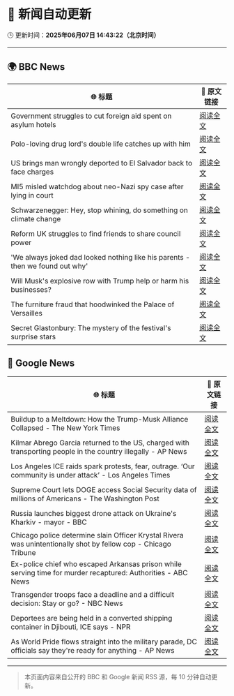 # 🧠 新闻自动更新

🕒 更新时间：**2025年06月07日 14:43:22（北京时间）**

---

## 🌍 BBC News

| 🌐 标题 | 🔗 原文链接 |
|--------|-------------|
| Government struggles to cut foreign aid spent on asylum hotels | [阅读全文](https://www.bbc.com/news/articles/cgmjd8evd0go) |
| Polo-loving drug lord's double life catches up with him | [阅读全文](https://www.bbc.com/news/articles/c14jpymxrkno) |
| US brings man wrongly deported to El Salvador back to face charges | [阅读全文](https://www.bbc.com/news/articles/c7v7ynv98r8o) |
| MI5 misled watchdog about neo-Nazi spy case after lying in court | [阅读全文](https://www.bbc.com/news/articles/c0572v3j7dvo) |
| Schwarzenegger: Hey, stop whining, do something on climate change | [阅读全文](https://www.bbc.com/news/videos/ce80kyxd05wo) |
| Reform UK struggles to find friends to share council power | [阅读全文](https://www.bbc.com/news/articles/c365y0190l7o) |
| 'We always joked dad looked nothing like his parents - then we found out why' | [阅读全文](https://www.bbc.com/news/articles/c4gexw7l7rwo) |
| Will Musk's explosive row with Trump help or harm his businesses? | [阅读全文](https://www.bbc.com/news/articles/ceqgdnd2g9xo) |
| The furniture fraud that hoodwinked the Palace of Versailles | [阅读全文](https://www.bbc.com/news/articles/c3wd52lqqe8o) |
| Secret Glastonbury: The mystery of the festival's surprise stars | [阅读全文](https://www.bbc.com/news/articles/cvg5zd3nkkwo) |

## 📰 Google News

| 🌐 标题 | 🔗 原文链接 |
|--------|-------------|
| Buildup to a Meltdown: How the Trump-Musk Alliance Collapsed - The New York Times | [阅读全文](https://news.google.com/rss/articles/CBMifkFVX3lxTE00MTRBNk53V0ZuakQ1RVJQN1l1dEkzYzVBR3NBWW5oUW9fRENoWC1MOWczY1NZLVc2bDNHeVJEck1jclNSQVpSRWZiRnQ1MGFDUEI1TjdGYkhvYmtvQ2hhTG5NSWo2U1c0SzVRNlI0V0RKU0t4UDYwTXBqQ1Z6Zw?oc=5) |
| Kilmar Abrego Garcia returned to the US, charged with transporting people in the country illegally - AP News | [阅读全文](https://news.google.com/rss/articles/CBMipwFBVV95cUxPU3lCXzh1VFRJRTlEVGlZYTFfM0t1RFpzRG9qcnIteEtOM1pFeWcwcXl5cmdJM1dTWU9YV2NXemRqY2U2bjRZNDJKbVdBTkxqN0dfbWloeFFFXzdnYlQyczQ0RUVTYmhSTVZ6X1YyMl9aOEc2ZVdDSmc0ejVLWnBfaUdWS3VoSkdXcUxPQ2tRbmJwQm1pUTRoSk9oODAyV2RXTlRvOHVXQQ?oc=5) |
| Los Angeles ICE raids spark protests, fear, outrage. ‘Our community is under attack’ - Los Angeles Times | [阅读全文](https://news.google.com/rss/articles/CBMikgFBVV95cUxPWk9pNWJFUXl5UVhqNkthd055eFdWRGdvWDZoRDhKV0ZLM2p3MjNiZTFzaFhlYW1VWWwydkhmREpsSF9BdkxtUmxUa3R3LTlXUUl4eEFEWEs2LUpUNHhXT2Z6MG9SZ015WkFrVTlMQVhrWHBVV3N4aUpTM0poYUUtZld3UEVHbVFRdWowNU40dnFfQQ?oc=5) |
| Supreme Court lets DOGE access Social Security data of millions of Americans - The Washington Post | [阅读全文](https://news.google.com/rss/articles/CBMioAFBVV95cUxPZTVFVmlSRmUzcW0wUXd4YWFNa21SRnZuQ2dfNUZZN2Y0anozZFVXeEUtd2ZxSEV3TG9OTFhha1gyUWVzNjRiUW9GZ0RMTEY1bDExY1RaeEFySUUxN2FIbDBsc3FjalJ2eFNESVBQcmNrcU5zNkZTdkMxNWRDNXBWX1lrRkZwZEpyS05iZUNJOWZFVjNjc1U0WW5wVjZiY1V6?oc=5) |
| Russia launches biggest drone attack on Ukraine's Kharkiv - mayor - BBC | [阅读全文](https://news.google.com/rss/articles/CBMiWkFVX3lxTE0yM0VFbjhQQkFKb1hmUEVYa2tkNkZVY09JSmFmaWVuOERFcXAwaERoQXE3T2RoU0d1Z1VjSEFxdzhrejhVbGlTSTdmVC0tNG5oNVN5Z0gxd3lPZ9IBX0FVX3lxTE1WbC02c3dKRmRpUF9KQVF6Mi1DaXNMdURDMnVuQ0pwSVJHcC1sRGI5WnUtUmVzMi1HdGluekJ4WUNTcW5tb09mS2tOV0E3WTY0cmlUVGI2cWlsbVlZazlj?oc=5) |
| Chicago police determine slain Officer Krystal Rivera was unintentionally shot by fellow cop - Chicago Tribune | [阅读全文](https://news.google.com/rss/articles/CBMikAFBVV95cUxPVGxHQ3pRNmNnZWlYMUdpdnlHQ283SkdxaGdYR2pTSXp5ajlyMHlxZk42RzU5cnlaeEZUXzNLWEFnQ2U4ZlN1c1Bmak1kMXB0TWR1X1d3c3pqMFBmSnZOdkhIOWxqaG9WOGRSM3NxWTVoTUw0MjdCeFJmZ1F4RU5tbXFUYllxM3Rnb1ZSOG1WZ2Y?oc=5) |
| Ex-police chief who escaped Arkansas prison while serving time for murder recaptured: Authorities - ABC News | [阅读全文](https://news.google.com/rss/articles/CBMilwFBVV95cUxNM3d3SWR0QUZ0a1FpUVJmX0REYVRvNTZqcWoxME5tYnh5akNFcWp5TWVrandqQWtBUFZEcm15ekxtc25XT0VVY2Fja2dQOGdPUi1zV0xQUEg2aUw5V1NoLU4zNmdvMHBqaVZ4X0F4YlZ2WUJBTC1YazlROFhXWThzU05XVE5SNGo0RnB4UVR2LUJ5aGFNSl9N0gGcAUFVX3lxTE9VWGZMY1AtUnVDZUdYajZpRzU1aVpWMnlwd3NWUVNzeXlaS2gzbzRFZ25IQkxITFpjeEo3TlFDX01CeGsxZlRfdnZNLWlQOVJMVWRRVlM3RVhsS0tFLTFBbGVrWloteGZrdC1tU3JrS1JHOFJCdVY0eGExUXY5bEw2RndMcE9Hc3F0LXd1RjBhUHFZdEtGbDRwTHkzRA?oc=5) |
| Transgender troops face a deadline and a difficult decision: Stay or go? - NBC News | [阅读全文](https://news.google.com/rss/articles/CBMixAFBVV95cUxNVzJ1S3Z4VkhDNjBjMVZCVWZMY0MyNW5uMWpLWUxGY0RMZTY2M0ZCb05yQ1JDbGxFeU16VFd2dkF4MzZkS3Qtc3VadFUxQWNHSjd5OEREbUgteFZqTUtYVktDc1kxbmFZWm03bVdFbGp6NmxKN05tUkkzZDgxd3FxNVZISkpDaV9RMHI2RU1yNk9PbGlDMDBGZG5Tb2gwZ0hhalFNeU5xSTVhdkdYTVc5OFFydUlKNGxrNjJBNjEwcElvbGdy0gFWQVVfeXFMUEVVaHpsVnlzMUdmNThmUTc5TWJIbFdxUGRMSEVVTzRnU3NaOWxHX0dENFZvM3JuYU9BNm43YnUxQ0ZNdWFTVjd3MktqeE9RWjgwSzB0WVE?oc=5) |
| Deportees are being held in a converted shipping container in Djibouti, ICE says - NPR | [阅读全文](https://news.google.com/rss/articles/CBMiigFBVV95cUxORU9jbTA5T2RnaW1HSWQtWlZKX1lLamlTcHRQZW1WOUNBVUtaN3ozV1BoZktwSFBvaEF3LU5iOFcwTmxzeDZaMjRmakdQWjdUSk5QSlB2ODllSHBUdTBKVURubjB1NWUwVW1MenF0andoSFBDeXlQdzhEczkwbExMei1DbGg4NERCUlE?oc=5) |
| As World Pride flows straight into the military parade, DC officials say they're ready for anything - AP News | [阅读全文](https://news.google.com/rss/articles/CBMiogFBVV95cUxQc2ZyYWVZT1VkMWFoUHlocDZSR2liWlp4TnJZNkl6ZnlaQTBTU1J3cnBtSkNndEk3RVdZQzRvMGJsVENaVmFfRURyZ3l4c1lWNzJLOTc2R0pGQlJqM2hsZkRZVUtrMENpOWRhUHVIbVluejQ5N0szUF9fSk95ZTBHb0xQeWszZnhlbHZKUWNOemlLeEprYVJzdDBmM2lwYjJEb1E?oc=5) |

---
> 本页面内容来自公开的 BBC 和 Google 新闻 RSS 源，每 10 分钟自动更新。
